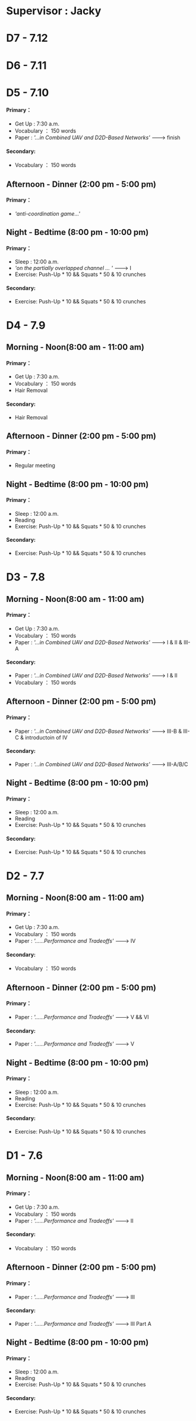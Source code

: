 # **Supervisor : Jacky**

# D7 - 7.12
# D6 - 7.11
# D5 - 7.10
#### Primary：
- Get Up : 7:30 a.m.
- Vocabulary ： 150 words
- Paper : *'...in Combined UAV and D2D-Based Networks'* ---> finish 
#### Secondary:
- Vocabulary ： 150 words
## Afternoon - Dinner (2:00 pm - 5:00 pm)
#### Primary：
- *'anti-coordination game...'*
## Night - Bedtime (8:00 pm - 10:00 pm)
#### Primary：
- Sleep : 12:00 a.m.
- *'on the partially overlapped channel ... '* ---> I
- Exercise: Push-Up * 10 && Squats * 50 & 10 crunches
#### Secondary:
- Exercise: Push-Up * 10 && Squats * 50 & 10 crunches
# D4 - 7.9
## Morning - Noon(8:00 am - 11:00 am)
#### Primary：
- Get Up : 7:30 a.m.
- Vocabulary ： 150 words
- Hair Removal
#### Secondary:
- Hair Removal
## Afternoon - Dinner (2:00 pm - 5:00 pm)
#### Primary：
- Regular meeting
## Night - Bedtime (8:00 pm - 10:00 pm)
#### Primary：
- Sleep : 12:00 a.m.
- Reading
- Exercise: Push-Up * 10 && Squats * 50 & 10 crunches
#### Secondary:
- Exercise: Push-Up * 10 && Squats * 50 & 10 crunches
# D3 - 7.8
## Morning - Noon(8:00 am - 11:00 am)
#### Primary：
- Get Up : 7:30 a.m.
- Vocabulary ： 150 words
- Paper : *'...in Combined UAV and D2D-Based Networks'* ---> I & II & III-A
#### Secondary:
- Paper : *'...in Combined UAV and D2D-Based Networks'* ---> I & II 
- Vocabulary ： 150 words
## Afternoon - Dinner (2:00 pm - 5:00 pm)
#### Primary：
- Paper : *'...in Combined UAV and D2D-Based Networks'* ---> III-B & III-C & introductoin of IV
#### Secondary:
- Paper : *'...in Combined UAV and D2D-Based Networks'* ---> III-A/B/C
## Night - Bedtime (8:00 pm - 10:00 pm)
#### Primary：
- Sleep : 12:00 a.m.
- Reading
- Exercise: Push-Up * 10 && Squats * 50 & 10 crunches
#### Secondary:
- Exercise: Push-Up * 10 && Squats * 50 & 10 crunches

# D2 - 7.7
## Morning - Noon(8:00 am - 11:00 am)
#### Primary：
- Get Up : 7:30 a.m.
- Vocabulary ： 150 words
- Paper : *'......Performance and Tradeoffs'* ---> IV
#### Secondary:
- Vocabulary ： 150 words
## Afternoon - Dinner (2:00 pm - 5:00 pm)
#### Primary：
- Paper : *'......Performance and Tradeoffs'* ---> V && VI
#### Secondary:
- Paper : *'......Performance and Tradeoffs'* ---> V
## Night - Bedtime (8:00 pm - 10:00 pm)
#### Primary：
- Sleep : 12:00 a.m.
- Reading
- Exercise: Push-Up * 10 && Squats * 50 & 10 crunches
#### Secondary:
- Exercise: Push-Up * 10 && Squats * 50 & 10 crunches

# D1 - 7.6
## Morning - Noon(8:00 am - 11:00 am)
#### Primary：
- Get Up : 7:30 a.m.
- Vocabulary ： 150 words
- Paper : *'......Performance and Tradeoffs'* ---> II
#### Secondary:
- Vocabulary ： 150 words
## Afternoon - Dinner (2:00 pm - 5:00 pm)
#### Primary：
- Paper : *'......Performance and Tradeoffs'* ---> III
#### Secondary:
- Paper : *'......Performance and Tradeoffs'* ---> III Part A
## Night - Bedtime (8:00 pm - 10:00 pm)
#### Primary：
- Sleep : 12:00 a.m.
- Reading
- Exercise: Push-Up * 10 && Squats * 50 & 10 crunches
#### Secondary:
- Exercise: Push-Up * 10 && Squats * 50 & 10 crunches


